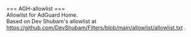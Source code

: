 === AGH-allowlist ===  
Allowlist for AdGuard Home.  
Based on Dev Shubam's allowlist at https://github.com/DevShubam/Filters/blob/main/allowlist/allowlist.txt .
